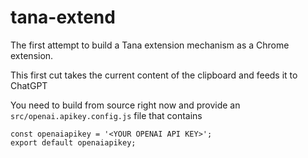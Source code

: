 # tana-extend

The first attempt to build a Tana extension mechanism as a Chrome extension.

This first cut takes the current content of the clipboard and feeds it to ChatGPT

You need to build from source right now and provide an `src/openai.apikey.config.js` file that contains

 ```
 const openaiapikey = '<YOUR OPENAI API KEY>';
 export default openaiapikey;